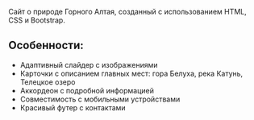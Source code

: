 Сайт о природе Горного Алтая, созданный с использованием HTML, CSS и Bootstrap.

## Особенности:
- Адаптивный слайдер с изображениями
- Карточки с описанием главных мест: гора Белуха, река Катунь, Телецкое озеро
- Аккордеон с подробной информацией
- Совместимость с мобильными устройствами
- Красивый футер с контактами
